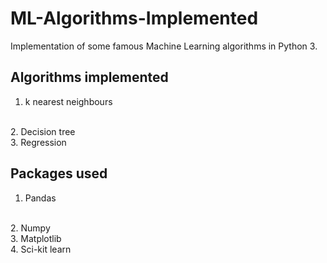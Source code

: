 # ML-Algorithms-Implemented
Implementation of some famous Machine Learning algorithms in Python 3.

## Algorithms implemented

1. k nearest neighbours
<br>
2. Decision tree
<br>
3. Regression

## Packages used
1. Pandas
<br>
2. Numpy
<br>
3. Matplotlib
<br>
4. Sci-kit learn
